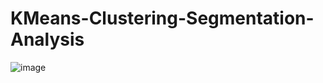 # KMeans-Clustering-Segmentation-Analysis

![image](https://github.com/norbertolimonjr/KMeans-Clustering-Segmentation-Analysis/assets/68612270/da861d42-7b24-4dfd-a96c-520599f01bd1)

